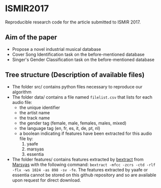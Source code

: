 # ISMIR2017
Reproducible research code for the article submitted to ISMIR 2017.

## Aim of the paper
- Propose a novel industrial musical database
- Cover Song Identification task on the before-mentioned database
- Singer's Gender Classification task on the before-mentioned database

## Tree structure (Description of available files)
- The folder src/ contains python files necessary to reproduce our algorithm
- The folder data/ contains a file named `filelist.csv` that lists for each audio file:
    - the unique identifier
    - the artist name
    - the track name
    - the gender tag (female, male, females, males, mixed)
    - the language tag (en, fr, es, it, de, pt, nl)
    - a boolean indicating if features have been extracted for this audio file by:
        1. yaafe
        2. marsyas
        3. essentia
- The folder features/ contains features extracted by [bextract](http://marsyas.info/doc/manual/marsyas-user/bextract.html#bextract) from [Marsyas](http://marsyas.info/) with the following command: `bextract -mfcc -zcrs -ctd -rlf -flx -ws 1024 -as 898 -sv -fe`. The features extracted by yaafe or essentia cannot be stored on this github repository and so are available upon request for direct download.
